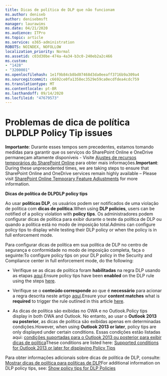```yaml
---
title: Dicas de política de DLP que não funcionam
ms.author: deniseb
author: denisebmsft
manager: laurawims
ms.date: 04/21/2020
ms.audience: ITPro
ms.topic: article
ms.service: o365-administration
ROBOTS: NOINDEX, NOFOLLOW
localization_priority: Normal
ms.assetid: c03d30be-474a-4a34-b3c0-240eb2a2c466
ms.custom:
- "1428"
- "3200001"
ms.openlocfilehash: 1e1f9b84cb8bd07468d3da0eeaff3716b9a309a4
ms.sourcegitcommit: c6692ce0fa1358ec3529e59ca0ecdfdea4cdc759
ms.translationtype: MT
ms.contentlocale: pt-BR
ms.lasthandoff: 09/14/2020
ms.locfileid: "47679573"
---
```

# <a name="dlp-policy-tip-issues"></a><span data-ttu-id="82143-102">Problemas de dica de política DLP</span><span class="sxs-lookup"><span data-stu-id="82143-102">DLP Policy Tip issues</span></span>

<span data-ttu-id="82143-103">**Importante**: Durante esses tempos sem precedentes, estamos tomando medidas para garantir que os serviços do SharePoint Online e OneDrive permaneçam altamente disponíveis - Visite [Ajustes de recursos temporários do SharePoint Online](https://aka.ms/ODSPAdjustments) para obter mais informações.</span><span class="sxs-lookup"><span data-stu-id="82143-103">**Important**: During these unprecedented times, we are taking steps to ensure that SharePoint Online and OneDrive services remain highly available – Please visit [SharePoint Online Temporary Feature Adjustments](https://aka.ms/ODSPAdjustments) for more information.</span></span>

<span data-ttu-id="82143-104">**Dicas de política de DLP**</span><span class="sxs-lookup"><span data-stu-id="82143-104">**DLP policy tips**</span></span>

<span data-ttu-id="82143-105">Ao usar **políticas DLP**, os usuários podem ser notificados de uma violação de política com **dicas de política**.</span><span class="sxs-lookup"><span data-stu-id="82143-105">When using **DLP policies**, users can be notified of a policy violation with **policy tips**.</span></span> <span data-ttu-id="82143-106">Os administradores podem configurar dicas de política para exibir durante o teste da política de DLP ou quando a política está no modo de imposição total.</span><span class="sxs-lookup"><span data-stu-id="82143-106">Admins can configure policy tips to display while testing their DLP policy or when the policy is in full enforcement mode.</span></span>
  
<span data-ttu-id="82143-107">Para configurar dicas de política em sua política de DLP no centro de segurança e conformidade no modo de imposição completa, faça o seguinte:</span><span class="sxs-lookup"><span data-stu-id="82143-107">To configure policy tips on your DLP policy in the Security and Compliance center in full enforcement mode, do the following:</span></span>
  
- <span data-ttu-id="82143-108">Verifique se as dicas de política foram **habilitadas** na regra DLP usando as etapas [aqui](https://docs.microsoft.com/microsoft-365/compliance/use-notifications-and-policy-tips).</span><span class="sxs-lookup"><span data-stu-id="82143-108">Ensure policy tips have been **enabled** on the DLP rule using the steps [here](https://docs.microsoft.com/microsoft-365/compliance/use-notifications-and-policy-tips).</span></span>

- <span data-ttu-id="82143-109">Verifique se o **conteúdo corresponde** ao que é **necessário** para acionar a regra descrita neste artigo [aqui](https://docs.microsoft.com/microsoft-365/compliance/sensitive-information-type-entity-definitions).</span><span class="sxs-lookup"><span data-stu-id="82143-109">Ensure your **content matches** what is **required** to trigger the rule outlined in this article [here](https://docs.microsoft.com/microsoft-365/compliance/sensitive-information-type-entity-definitions).</span></span>

- <span data-ttu-id="82143-110">As dicas de política são exibidas no OWA e no Outlook.</span><span class="sxs-lookup"><span data-stu-id="82143-110">Policy tips display in both OWA and Outlook.</span></span> <span data-ttu-id="82143-111">No entanto, ao usar o **Outlook 2013 ou posterior**, as dicas de política são exibidas apenas em determinadas condições.</span><span class="sxs-lookup"><span data-stu-id="82143-111">However, when using **Outlook 2013 or later**, policy tips are only displayed under certain conditions.</span></span> <span data-ttu-id="82143-112">Essas condições estão listadas aqui: [condições suportadas para o Outlook 2013 ou posterior para exibir dicas de política](https://docs.microsoft.com/microsoft-365/compliance/use-notifications-and-policy-tips)</span><span class="sxs-lookup"><span data-stu-id="82143-112">These conditions are listed here: [Supported conditions for Outlook 2013 or later for displaying Policy Tips](https://docs.microsoft.com/microsoft-365/compliance/use-notifications-and-policy-tips)</span></span>

<span data-ttu-id="82143-113">Para obter informações adicionais sobre dicas de política de DLP, consulte: [Mostrar dicas de política para políticas de DLP](https://docs.microsoft.com/microsoft-365/compliance/use-notifications-and-policy-tips)</span><span class="sxs-lookup"><span data-stu-id="82143-113">For additional information on DLP policy tips, see: [Show policy tips for DLP Policies](https://docs.microsoft.com/microsoft-365/compliance/use-notifications-and-policy-tips)</span></span>
  